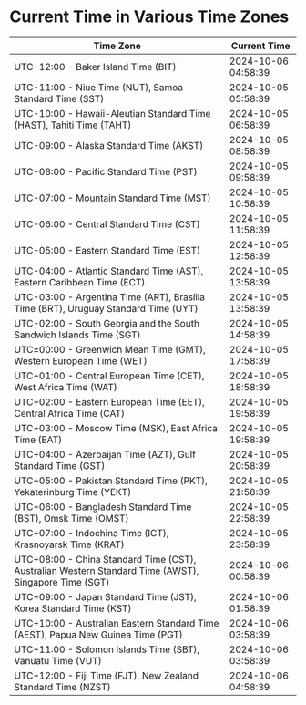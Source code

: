 # Current Time in Various Time Zones

| Time Zone | Current Time |
|-----------|--------------|
| UTC-12:00 - Baker Island Time (BIT) | 2024-10-06 04:58:39 |
| UTC-11:00 - Niue Time (NUT), Samoa Standard Time (SST) | 2024-10-05 05:58:39 |
| UTC-10:00 - Hawaii-Aleutian Standard Time (HAST), Tahiti Time (TAHT) | 2024-10-05 06:58:39 |
| UTC-09:00 - Alaska Standard Time (AKST) | 2024-10-05 08:58:39 |
| UTC-08:00 - Pacific Standard Time (PST) | 2024-10-05 09:58:39 |
| UTC-07:00 - Mountain Standard Time (MST) | 2024-10-05 10:58:39 |
| UTC-06:00 - Central Standard Time (CST) | 2024-10-05 11:58:39 |
| UTC-05:00 - Eastern Standard Time (EST) | 2024-10-05 12:58:39 |
| UTC-04:00 - Atlantic Standard Time (AST), Eastern Caribbean Time (ECT) | 2024-10-05 13:58:39 |
| UTC-03:00 - Argentina Time (ART), Brasília Time (BRT), Uruguay Standard Time (UYT) | 2024-10-05 13:58:39 |
| UTC-02:00 - South Georgia and the South Sandwich Islands Time (SGT) | 2024-10-05 14:58:39 |
| UTC±00:00 - Greenwich Mean Time (GMT), Western European Time (WET) | 2024-10-05 17:58:39 |
| UTC+01:00 - Central European Time (CET), West Africa Time (WAT) | 2024-10-05 18:58:39 |
| UTC+02:00 - Eastern European Time (EET), Central Africa Time (CAT) | 2024-10-05 19:58:39 |
| UTC+03:00 - Moscow Time (MSK), East Africa Time (EAT) | 2024-10-05 19:58:39 |
| UTC+04:00 - Azerbaijan Time (AZT), Gulf Standard Time (GST) | 2024-10-05 20:58:39 |
| UTC+05:00 - Pakistan Standard Time (PKT), Yekaterinburg Time (YEKT) | 2024-10-05 21:58:39 |
| UTC+06:00 - Bangladesh Standard Time (BST), Omsk Time (OMST) | 2024-10-05 22:58:39 |
| UTC+07:00 - Indochina Time (ICT), Krasnoyarsk Time (KRAT) | 2024-10-05 23:58:39 |
| UTC+08:00 - China Standard Time (CST), Australian Western Standard Time (AWST), Singapore Time (SGT) | 2024-10-06 00:58:39 |
| UTC+09:00 - Japan Standard Time (JST), Korea Standard Time (KST) | 2024-10-06 01:58:39 |
| UTC+10:00 - Australian Eastern Standard Time (AEST), Papua New Guinea Time (PGT) | 2024-10-06 03:58:39 |
| UTC+11:00 - Solomon Islands Time (SBT), Vanuatu Time (VUT) | 2024-10-06 03:58:39 |
| UTC+12:00 - Fiji Time (FJT), New Zealand Standard Time (NZST) | 2024-10-06 04:58:39 |
